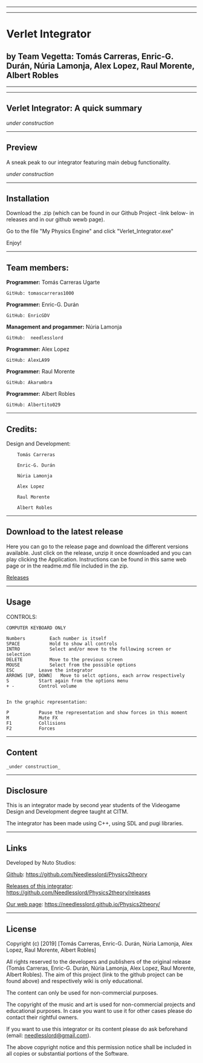 


***
***



# Verlet Integrator


## by Team Vegetta: Tomás Carreras, Enric-G. Durán, Núria Lamonja, Alex Lopez, Raul Morente, Albert Robles



***

***



## Verlet Integrator: A quick summary

_under construction_



***



## Preview

A sneak peak to our integrator featuring main debug functionality.

_under construction_



***



## Installation

Download the .zip (which can be found in our Github Project -link below- in releases and in our github wewb page).

Go to the file "My Physics Engine" and click "Verlet_Integrator.exe"

Enjoy!



***



## Team members:



**Programmer:** Tomás Carreras Ugarte

	GitHub: tomascarreras1000

**Programmer:** Enric-G. Durán

	GitHub: EnricGDV

**Management and progammer:** Núria Lamonja

	GitHub:	 needlesslord

**Programmer:** Alex Lopez

	GitHub: AlexLA99

**Programmer:** Raul Morente

	GitHub: Akarumbra

**Programmer:** Albert Robles

	GitHub: Albertito029



***



## Credits:

Design and Development: 

		Tomás Carreras
		
		Enric-G. Durán
		
		Núria Lamonja
		
		Alex Lopez
		
		Raul Morente
		
		Albert Robles


***



## Download to the latest release

Here you can go to the release page and download the different versions available. Just click on the release, unzip it once downloaded and you can play clicking the Application.
Instructions can be found in this same web page or in the readme.md file included in the zip.


[Releases](https://github.com/Needlesslord/Physics2theory/releases)



***



## Usage

CONTROLS:

	COMPUTER KEYBOARD ONLY

	Numbers			Each number is itself
	SPACE			Hold to show all controls 
	INTRO			Select and/or move to the following screen or selection
	DELETE			Move to the previous screen
	MOUSE			Select from the possible options
	ESC			Leave the integrator
	ARROWS [UP, DOWN]	Move to selct options, each arrow respectively
	S			Start again from the options menu
	+ -			Control volume


	In the graphic representation:

	P			Pause the representation and show forces in this moment
	M			Mute FX
	F1			Collisions
	F2			Forces



***



## Content

	_under construction_



***



## Disclosure

This is an integrator made by second year students of the Videogame Design and Development degree taught at CITM.

The integrator has been made using C++, using SDL and pugi libraries.



***



## Links

Developed by Nuto Studios:

[Github](https://github.com/Needlesslord/Physics2theory): https://github.com/Needlesslord/Physics2theory

[Releases of this integrator](https://github.com/Needlesslord/Physics2theory/releases): https://github.com/Needlesslord/Physics2theory/releases

[Our web page](https://needlesslord.github.io/Physics2theory/): https://needlesslord.github.io/Physics2theory/



***



## License

Copyright (c) [2019] [Tomás Carreras, Enric-G. Durán, Núria Lamonja, Alex Lopez, Raul Morente, Albert Robles]

All rights reserved to the developers and publishers of the original release (Tomás Carreras, Enric-G. Durán, Núria Lamonja, Alex Lopez, Raul Morente, Albert Robles). 
The aim of this project (link to the github project can be found above) and respectively wiki is only educational. 

The content can only be used for non-commercial purposes. 

The copyright of the music and art is used for non-commercial projects and educational purposes.
In case you want to use it for other cases please do contact their rightful owners.

If you want to use this integrator or its content please do ask beforehand (email: needlesslord@gmail.com).

The above copyright notice and this permission notice shall be included in all
copies or substantial portions of the Software.

